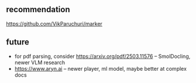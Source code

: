 ## recommendation

https://github.com/VikParuchuri/marker

## future

- for pdf parsing, consider https://arxiv.org/pdf/2503.11576 – SmolDocling, newer VLM research
- https://www.aryn.ai – newer player, ml model, maybe better at complex docs
